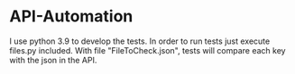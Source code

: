 # API-Automation
I use python 3.9 to develop the tests.
In order to run tests just execute files.py included.
With file "FileToCheck.json", tests will compare each key with the json in the API.
